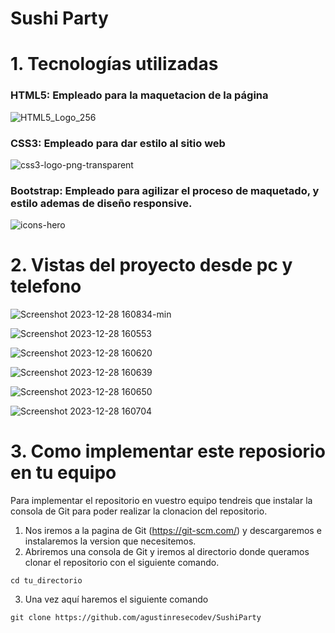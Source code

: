 # Sushi Party 
# 1. Tecnologías utilizadas
       
       


### HTML5: Empleado para la maquetacion de la página

![HTML5_Logo_256](https://hackmd.io/_uploads/Hkw6tfsvp.png)


             
### CSS3: Empleado para dar estilo al sitio web
    
![css3-logo-png-transparent](https://hackmd.io/_uploads/SJu3tfoPT.png)

      
### Bootstrap: Empleado para agilizar el proceso de maquetado, y estilo ademas de diseño responsive.
![icons-hero](https://hackmd.io/_uploads/SytcEziPp.png)

# 2. Vistas del proyecto desde pc y telefono



![Screenshot 2023-12-28 160834-min](https://hackmd.io/_uploads/S15rgGiwp.png)

![Screenshot 2023-12-28 160553](https://hackmd.io/_uploads/BJAEyGsP6.png)

![Screenshot 2023-12-28 160620](https://hackmd.io/_uploads/rJ0NyGsPT.png)

![Screenshot 2023-12-28 160639](https://hackmd.io/_uploads/Byrn1fsv6.png)

![Screenshot 2023-12-28 160650](https://hackmd.io/_uploads/HJIh1Mova.png)

![Screenshot 2023-12-28 160704](https://hackmd.io/_uploads/Hk831MsP6.png)



# 3. Como implementar este reposiorio en tu equipo

Para implementar el repositorio en vuestro equipo tendreis que instalar la consola de Git para poder realizar la clonacion del repositorio.

1. Nos iremos a la pagina de Git (https://git-scm.com/) y descargaremos e instalaremos la version que necesitemos.
2. Abriremos una consola de Git y iremos al directorio donde queramos clonar el repositorio con el siguiente comando.
```
cd tu_directorio
```
3. Una vez aquí haremos  el siguiente comando
```
git clone https://github.com/agustinresecodev/SushiParty

``` 
